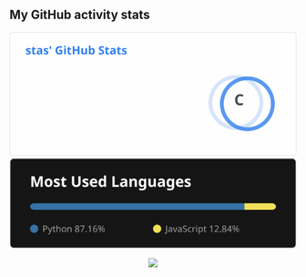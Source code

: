 ##  My GitHub activity stats

<img src="general_stats.svg" alt="General Statistics" loading="lazy">
<img src="language_stats.svg" alt="Language Statistics" loading="lazy">

<p align='center'><img src='https://visitor-badge.laobi.icu/badge?page_id=miarez'></p>


